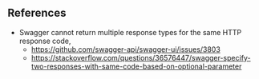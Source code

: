 
## References

* Swagger cannot return multiple response types for the same HTTP response code,
  * https://github.com/swagger-api/swagger-ui/issues/3803
  * https://stackoverflow.com/questions/36576447/swagger-specify-two-responses-with-same-code-based-on-optional-parameter